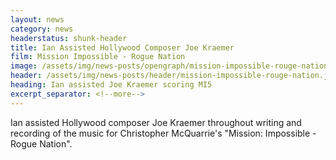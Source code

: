 ```yaml
---
layout: news
category: news
headerstatus: shunk-header
title: Ian Assisted Hollywood Composer Joe Kraemer
film: Mission Impossible - Rogue Nation
image: /assets/img/news-posts/opengraph/mission-impossible-rouge-nation.jpg
header: /assets/img/news-posts/header/mission-impossible-rouge-nation.jpg
heading: Ian assisted Joe Kraemer scoring MI5
excerpt_separator: <!--more-->
---
```


Ian assisted Hollywood composer Joe Kraemer throughout writing and recording of the music for Christopher McQuarrie's "Mission: Impossible - Rogue Nation".<!--more-->
